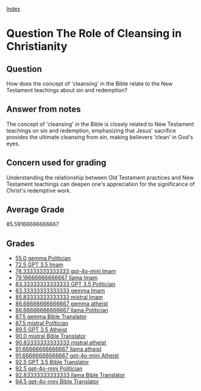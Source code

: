 
[Index](../../index.md)
# Question The Role of Cleansing in Christianity
## Question
How does the concept of 'cleansing' in the Bible relate to the New Testament teachings about sin and redemption?

## Answer from notes
The concept of 'cleansing' in the Bible is closely related to New Testament teachings on sin and redemption, emphasizing that Jesus' sacrifice provides the ultimate cleansing from sin, making believers 'clean' in God's eyes.

## Concern used for grading
Understanding the relationship between Old Testament practices and New Testament teachings can deepen one's appreciation for the significance of Christ's redemptive work.

## Average Grade
85.59166666666667

## Grades
 * [55.0 gemma Politician](../answers/gemma_Politician/The_Role_of_Cleansing_in_Christianity.md)
 * [72.5 GPT 3.5 Imam](../answers/GPT_3.5_Imam/The_Role_of_Cleansing_in_Christianity.md)
 * [78.33333333333333 gpt-4o-mini Imam](../answers/gpt-4o-mini_Imam/The_Role_of_Cleansing_in_Christianity.md)
 * [79.16666666666667 llama Imam](../answers/llama_Imam/The_Role_of_Cleansing_in_Christianity.md)
 * [83.33333333333333 GPT 3.5 Politician](../answers/GPT_3.5_Politician/The_Role_of_Cleansing_in_Christianity.md)
 * [83.33333333333333 gemma Imam](../answers/gemma_Imam/The_Role_of_Cleansing_in_Christianity.md)
 * [85.83333333333333 mistral Imam](../answers/mistral_Imam/The_Role_of_Cleansing_in_Christianity.md)
 * [86.66666666666667 gemma atheist](../answers/gemma_atheist/The_Role_of_Cleansing_in_Christianity.md)
 * [86.66666666666667 llama Politician](../answers/llama_Politician/The_Role_of_Cleansing_in_Christianity.md)
 * [87.5 gemma Bible Translator](../answers/gemma_Bible_Translator/The_Role_of_Cleansing_in_Christianity.md)
 * [87.5 mistral Politician](../answers/mistral_Politician/The_Role_of_Cleansing_in_Christianity.md)
 * [89.5 GPT 3.5 Atheist](../answers/GPT_3.5_Atheist/The_Role_of_Cleansing_in_Christianity.md)
 * [90.0 mistral Bible Translator](../answers/mistral_Bible_Translator/The_Role_of_Cleansing_in_Christianity.md)
 * [90.83333333333333 mistral atheist](../answers/mistral_atheist/The_Role_of_Cleansing_in_Christianity.md)
 * [91.66666666666667 llama atheist](../answers/llama_atheist/The_Role_of_Cleansing_in_Christianity.md)
 * [91.66666666666667 gpt-4o-mini Atheist](../answers/gpt-4o-mini_Atheist/The_Role_of_Cleansing_in_Christianity.md)
 * [92.5 GPT 3.5 Bible Translator](../answers/GPT_3.5_Bible_Translator/The_Role_of_Cleansing_in_Christianity.md)
 * [92.5 gpt-4o-mini Politician](../answers/gpt-4o-mini_Politician/The_Role_of_Cleansing_in_Christianity.md)
 * [92.83333333333333 llama Bible Translator](../answers/llama_Bible_Translator/The_Role_of_Cleansing_in_Christianity.md)
 * [94.5 gpt-4o-mini Bible Translator](../answers/gpt-4o-mini_Bible_Translator/The_Role_of_Cleansing_in_Christianity.md)
